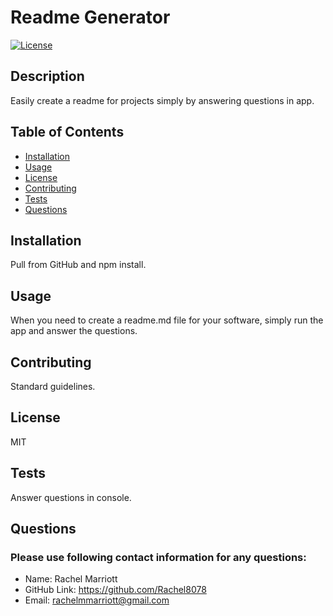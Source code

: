
# Readme Generator

[![License](https://img.shields.io/badge/License-MIT-blue.svg)](https://opensource.org/licenses/MIT)

## Description
    
Easily create a readme for projects simply by answering questions in app.

## Table of Contents

- [Installation](#installation)
- [Usage](#usage) 
- [License](#license)
- [Contributing](#contributing)
- [Tests](#tests)
- [Questions](#questions)


## Installation

Pull from GitHub and npm install.

## Usage

When you need to create a readme.md file for your software, simply run the app and answer the questions.

## Contributing

Standard guidelines.

## License

MIT

## Tests

Answer questions in console.

## Questions

### Please use following contact information for any questions:
- Name: Rachel Marriott
- GitHub Link: https://github.com/Rachel8078
- Email: rachelmmarriott@gmail.com
    